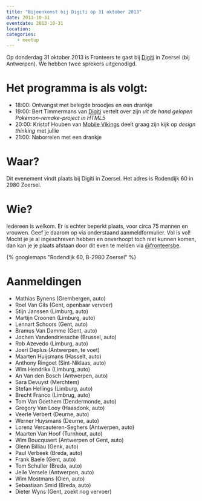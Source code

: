 ```yaml
---
title: "Bijeenkomst bij Digiti op 31 oktober 2013"
date: 2013-10-31
eventdate: 2013-10-31
location: 
categories: 
    - meetup
---
```

Op donderdag 31 oktober 2013 is Fronteers te gast bij [Digiti](http://www.digiti.be) in Zoersel (bij Antwerpen). We hebben twee sprekers uitgenodigd.

# Het programma is als volgt:

* 18:00: Ontvangst met belegde broodjes en een drankje
* 19:00: Bert Timmermans van [Digiti](http://www.digiti.be) vertelt over zijn _uit de hand gelopen Pokémon-remake-project in HTML5_
* 20:00: Kristof Houben van [Mobile Vikings](https://mobilevikings.com/) deelt graag zijn kijk op _design thinking_ met jullie
* 21:00: Naborrelen met een drankje

# Waar?

Dit evenement vindt plaats bij Digiti in Zoersel. Het adres is Rodendijk 60 in 2980 Zoersel.

# Wie?

Iedereen is welkom. Er is echter beperkt plaats, voor circa 75 mannen en vrouwen. Geef je daarom op via onderstaand aanmeldformulier. Vol is vol! Mocht je je al ingeschreven hebben en onverhoopt toch niet kunnen komen, dan kan je je plaats afstaan door dit even te melden via [@fronteersbe](https://twitter.com/fronteersbe).

{% googlemaps "Rodendijk 60, B-2980 Zoersel" %}

# Aanmeldingen

* Mathias Bynens (Grembergen, auto)
* Roel Van Gils (Gent, openbaar vervoer)
* Stijn Janssen (Limburg, auto)
* Martijn Croonen (Limburg, auto)
* Lennart Schoors (Gent, auto)
* Bramus Van Damme (Gent, auto)
* Jochen Vandendriessche (Brussel, auto)
* Rob Azevedo (Limburg, auto)
* Joeri Deplus (Antwerpen, te voet)
* Maarten Huijsmans (Hasselt, auto)
* Anthony Ringoet (Sint-Niklaas, auto)
* Wim Hendrikx (Limburg, auto)
* An Van den Bosch (Antwerpen, auto)
* Sara Devuyst (Merchtem)
* Stefan Hellings (Limburg, auto)
* Brecht Franco (Limbrug, auto)
* Tom Van Goethem (Dendermonde, auto)
* Gregory Van Looy (Haasdonk, auto)
* Veerle Verbert (Deurne, auto)
* Werner Huysmans (Deurne, auto)
* Lorenz Vercauteren-Seghers (Antwerpen, auto)
* Maarten Van Hoof (Turnhout, auto)
* Wim Boucquaert (Antwerpen of Gent, auto)
* Glenn Billiau (Genk, auto)
* Paul Verbeek (Breda, auto)
* Frank Baele (Gent, auto)
* Tom Schuller (Breda, auto)
* Jelle Versele (Antwerpen, auto)
* Wim Mostmans (Olen, auto)
* Sebastiaan Smid (Breda, auto)
* Dieter Wyns (Gent, zoekt nog vervoer)

